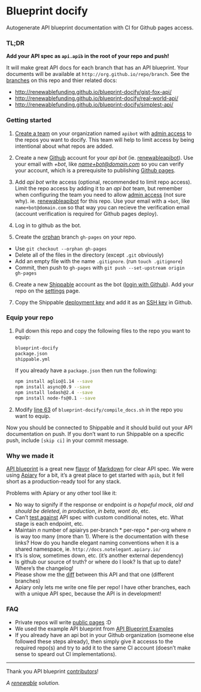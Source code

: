 
# Blueprint docify

Autogenerate API blueprint documentation with CI for Github pages access.


### TL;DR

**Add your API spec as `api.apib` in the root of your repo and push!**

It will make great API docs for each branch that has an API blueprint. Your documents will be available at `http://org.github.io/repo/branch`. See the [branches](https://github.com/renewablefunding/blueprint-docify/branches) on this repo and thier related docs:

- http://renewablefunding.github.io/blueprint-docify/gist-fox-api/
- http://renewablefunding.github.io/blueprint-docify/real-world-api/
- http://renewablefunding.github.io/blueprint-docify/simplest-api/


### Getting started

1. [Create a team](https://github.com/orgs/your-org/new-team) on your organization named `apibot` with [admin access](http://cl.ly/WTMu) to the repos you want to docify. This team will help to limit access by being intentional about what repos are added.

2. Create a new [Github](https://github.com/) account for your *api bot* (ie. [renewableapibot](https://github.com/renewableapibot)). Use your email with *+bot*, like *name+bot@domain.com* so you can verify your account, which is a prerequisite to publishing [Github pages](https://pages.github.com/).

3. Add *api bot* write access (optional, recommended to limit repo access). Limit the repo access by adding it to an *api bot* team, but remember when configuring the team you need to allow [admin access](http://cl.ly/WTMu) (not sure why).  ie. [renewableapibot](https://github.com/renewableapibot) for this repo. Use your email with a `+bot`, like `name+bot@domain.com` so that way you can recieve the verification email (account verification is required for Github pages deploy).

4. Log in to github as the bot.

5. Create the [orphan](http://stackoverflow.com/a/4288660) branch `gh-pages` on your repo.
  - Use `git checkout --orphan gh-pages`
  - Delete all of the files in the directory (except `.git` obviously)
  - Add an empty file with the name `.gitignore`. (run `touch .gitignore`)
  - Commit, then push to `gh-pages` with `git push --set-upstream origin gh-pages`

6. Create a new [Shippable](https://www.shippable.com/) account as the bot ([login with Github](http://cl.ly/WTQH)). Add your repo on the [settings](https://www.shippable.com/settings) page.

7. Copy the Shippable [deployment key](https://www.shippable.com/settings/keys) and add it as an [SSH key](https://github.com/settings/ssh) in Github.


### Equip your repo

1. Pull down this repo and copy the following files to the repo you want to equip:

    ```bash
    blueprint-docify
    package.json
    shippable.yml
    ```

    If you already have a `package.json` then run the following:

    ```bash
    npm install aglio@1.14 --save
    npm install async@0.9 --save
    npm install lodash@2.4 --save
    npm install node-fs@0.1 --save
    ```

2. Modify [line 63](https://github.com/renewablefunding/blueprint-docify/blob/master/blueprint-docify/compile_docs.sh#L63) of `blueprint-docify/compile_docs.sh` in the repo you want to equip.

Now you should be connected to Shippable and it should build out your API documentation on push. If you don’t want to run Shippable on a specific push, include `[skip ci]` in your commit message.


### Why we made it

[API blueprint](http://apiblueprint.org/) is a great new [flavor](http://daringfireball.net/projects/markdown/) of [Markdown](http://daringfireball.net/projects/markdown/) for clear API spec. We were using [Apiary](http://apiary.io/) for a bit, it’s a great place to get started with `apib`, but it fell short as a production-ready tool for any stack.

Problems with Apiary or any other tool like it:

- No way to signify if the response or endpoint is *a hopeful mock*, *old and should be deleted*, *in production*, *in beta*, *wont do*, etc.
- Can’t [test against](https://github.com/apiaryio/dredd) API spec with custom conditional notes, etc. What stage is each endpoint, etc.
- Maintain *n* number of apiairys per-branch * per-repo * per-org where *n* is way too many (more than 1). Where is the documentation with these links? How do you handle elegant naming conventions when it is a shared namespace, ie. `http://docs.notelegant.apiary.io/`
- It’s is slow, sometimes down, etc. (it’s another external dependency)
- Is github our source of truth? or where do I look? Is that up to date? Where’s the changelog!
- Please show me the [diff](https://github.com/renewablefunding/blueprint-docify/compare/2109e40f1cfc0a50ca87cdc08389f7ef93cb5037...6dfb5bea8f74ed0e76a069264662c530c6bf0ff6) between this API and that one (different branches)
- Apiary only lets me write one file per repo! I have other branches, each with a unique API spec, because the API is in development!


### FAQ

- Private repos will write [public pages](http://stackoverflow.com/questions/10748082/private-pages-for-a-private-github-repo) :D
- We used the example API blueprint from [API Blueprint Examples](https://github.com/apiaryio/api-blueprint/tree/master/examples)
- If you already have an api bot in your Github organization (someone else followed these steps already), then simply give it accesss to the required repo(s) and try to add it to the same CI account (doesn’t make sense to speard out CI implementations).

<hr>

Thank you API blueprint [contributors](https://github.com/apiaryio/api-blueprint/graphs/contributors)!

*A [renewable](https://renewfund.com) solution.*
